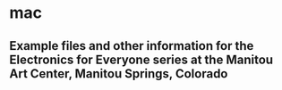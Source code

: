 # mac

## Example files and other information for the **Electronics for Everyone** series at the Manitou Art Center, Manitou Springs, Colorado



